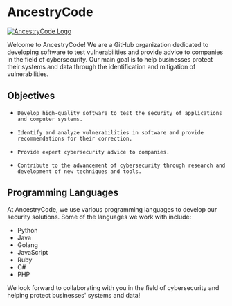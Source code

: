 # AncestryCode

[![AncestryCode Logo](https://avatars.githubusercontent.com/u/75043853?s=200&v=4)](https://github.com/AncentryCode)

Welcome to AncestryCode! We are a GitHub organization dedicated to developing software to test vulnerabilities and provide advice to companies in the field of cybersecurity. Our main goal is to help businesses protect their systems and data through the identification and mitigation of vulnerabilities.

## Objectives

-     Develop high-quality software to test the security of applications and computer systems.
-     Identify and analyze vulnerabilities in software and provide recommendations for their correction.
-     Provide expert cybersecurity advice to companies.
-     Contribute to the advancement of cybersecurity through research and development of new techniques and tools.

## Programming Languages

At AncestryCode, we use various programming languages to develop our security solutions. Some of the languages we work with include:

- Python
- Java
- Golang
- JavaScript
- Ruby
- C#
- PHP


We look forward to collaborating with you in the field of cybersecurity and helping protect businesses' systems and data!
